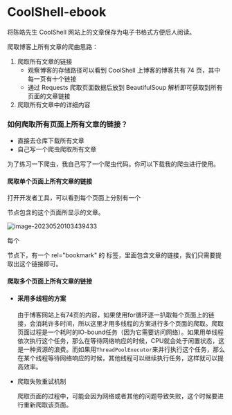 # CoolShell-ebook
将陈皓先生 CoolShell 网站上的文章保存为电子书格式方便后人阅读。

爬取博客上所有文章的爬曲思路：

1. 爬取所有文章的链接
   - 观察博客的存储路径可以看到 CoolShell 上博客的博客共有 74 页，其中每一页有十个链接
   - 通过 Requests 爬取页面数据后放到 BeautifulSoup 解析即可获取到所有页面的文章链接
2. 爬取所有文章中的详细内容



### 如何爬取所有页面上所有文章的链接？

- 直接去仓库下载所有文章
- 自己写一个爬虫爬取所有文章

为了练习一下爬虫，我自己写了一个爬虫代码。你可以下载我的爬虫进行使用。

#### 爬取单个页面上所有文章的链接

打开开发者工具，可以看到每个页面上分别有一个 <article> 节点包含的这个页面所显示的文章。

![image-20230520103439433](./README.assets/image-20230520103439433.png)

每个 <article> 节点下，有一个 rel="bookmark" 的 <a> 标签，里面包含文章的链接，我们只需要提取出这个链接即可。

#### 爬取多个页面上所有文章的链接

- #### 采用多线程的方案

  由于博客网站上有74页的内容，如果使用for循环逐一扒取每个页面上的链接，会消耗许多时间，所以这里才用多线程的方案进行多个页面的爬取。爬取页面过程是一个耗时的IO-bound任务（因为它需要访问网络）。如果用单线程依次执行这个任务，那么在等待网络响应的时候，CPU就会处于闲置状态，这是一种资源的浪费。而如果用`ThreadPoolExecutor`来并行执行这个任务，那么在某个线程等待网络响应的时候，其他线程可以继续执行任务，这样就可以提高效率。
  
- 爬取失败重试机制

  爬取页面的过程中，可能会因为网络或者其他的问题导致失败，这个时候要进行重新爬取该页面。

